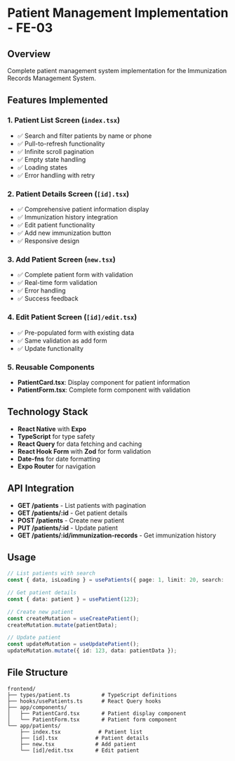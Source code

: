 # Patient Management Implementation - FE-03

## Overview
Complete patient management system implementation for the Immunization Records Management System.

## Features Implemented

### 1. Patient List Screen (`index.tsx`)
- ✅ Search and filter patients by name or phone
- ✅ Pull-to-refresh functionality
- ✅ Infinite scroll pagination
- ✅ Empty state handling
- ✅ Loading states
- ✅ Error handling with retry

### 2. Patient Details Screen (`[id].tsx`)
- ✅ Comprehensive patient information display
- ✅ Immunization history integration
- ✅ Edit patient functionality
- ✅ Add new immunization button
- ✅ Responsive design

### 3. Add Patient Screen (`new.tsx`)
- ✅ Complete patient form with validation
- ✅ Real-time form validation
- ✅ Error handling
- ✅ Success feedback

### 4. Edit Patient Screen (`[id]/edit.tsx`)
- ✅ Pre-populated form with existing data
- ✅ Same validation as add form
- ✅ Update functionality

### 5. Reusable Components
- **PatientCard.tsx**: Display component for patient information
- **PatientForm.tsx**: Complete form component with validation

## Technology Stack
- **React Native** with **Expo**
- **TypeScript** for type safety
- **React Query** for data fetching and caching
- **React Hook Form** with **Zod** for form validation
- **Date-fns** for date formatting
- **Expo Router** for navigation

## API Integration
- **GET /patients** - List patients with pagination
- **GET /patients/:id** - Get patient details
- **POST /patients** - Create new patient
- **PUT /patients/:id** - Update patient
- **GET /patients/:id/immunization-records** - Get immunization history

## Usage
```typescript
// List patients with search
const { data, isLoading } = usePatients({ page: 1, limit: 20, search: 'John' });

// Get patient details
const { data: patient } = usePatient(123);

// Create new patient
const createMutation = useCreatePatient();
createMutation.mutate(patientData);

// Update patient
const updateMutation = useUpdatePatient();
updateMutation.mutate({ id: 123, data: patientData });
```

## File Structure
```
frontend/
├── types/patient.ts          # TypeScript definitions
├── hooks/usePatients.ts      # React Query hooks
├── app/components/
│   ├── PatientCard.tsx       # Patient display component
│   └── PatientForm.tsx       # Patient form component
└── app/patients/
    ├── index.tsx            # Patient list
    ├── [id].tsx            # Patient details
    ├── new.tsx             # Add patient
    └── [id]/edit.tsx       # Edit patient